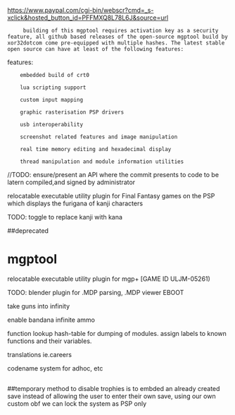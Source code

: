 https://www.paypal.com/cgi-bin/webscr?cmd=_s-xclick&hosted_button_id=PFFMXQ8L78L6J&source=url

         building of this mgptool requires activation key as a security feature, all github based releases of the open-source mgptool build by xor32dotcom come pre-equipped with multiple hashes. The latest stable open source can have at least of the following features:
features:

        embedded build of crt0
        
        lua scripting support
        
        custom input mapping
        
        graphic rasterisation PSP drivers
        
        usb interoperability 
        
        screenshot related features and image manipulation 
        
        real time memory editing and hexadecimal display 
        
        thread manipulation and module information utilities
        
     
       



//TODO: ensure/present an API where the commit presents to code to be latern compiled,and signed by administrator

relocatable executable utility plugin for Final Fantasy games on the PSP which displays the furigana of kanji characters

TODO:
 toggle to replace kanji with kana





##deprecated
# mgptool
 relocatable executable utility plugin for mgp+ [GAME ID ULJM-05261)


TODO:
blender plugin for .MDP parsing, .MDP viewer EBOOT

take guns into infinity

enable bandana infinite ammo

function lookup hash-table for dumping of modules. assign labels to known functions and their variables.

translations ie.careers

codename system for adhoc, etc
##

##temporary method to disable trophies is to embded an already created save instead of allowing the user to enter their own save, using our own custom obf we can lock the system as PSP only
